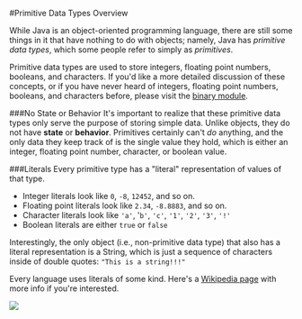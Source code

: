 #Primitive Data Types Overview

While Java is an object-oriented programming language, there are still some things in it that have nothing to do with objects; namely, Java has *primitive data types*, which some people refer to simply as *primitives*.

Primitive data types are used to store integers, floating point numbers, booleans, and characters. If you'd like a more detailed discussion of these concepts, or if you have never heard of integers, floating point numbers, booleans, and characters before, please visit the [binary module](http://christensenacademy.org#binary).

###No State or Behavior
It's important to realize that these primitive data types only serve the purpose of storing simple data. Unlike objects, they do not have **state** or **behavior**. Primitives certainly can't *do* anything, and the only data they keep track of is the single value they hold, which is either an integer, floating point number, character, or boolean value.

###Literals
Every primitive type has a "literal" representation of values of that type.

* Integer literals look like `0`, `-8`, `12452`, and so on.
* Floating point literals look like `2.34`, `-8.8883`, and so on.
* Character literals look like `'a'`, '`b'`, `'c'`, `'1'`, `'2'`, `'3'`, `'!'`
* Boolean literals are either `true` or `false`

Interestingly, the only object (i.e., non-primitive data type) that also has a literal representation is a String, which is just a sequence of characters inside of double quotes: `"This is a string!!!"`

Every language uses literals of some kind. Here's a [Wikipedia page](http://en.wikipedia.org/wiki/Literal_(computer_programming)) with more info if you're interested.


![](http://christensenacademy.org/img/signature.png)
